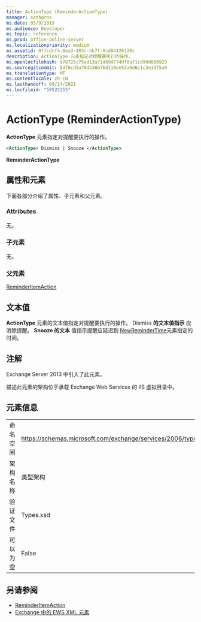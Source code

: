 ```yaml
---
title: ActionType (ReminderActionType)
manager: sethgros
ms.date: 03/9/2015
ms.audience: Developer
ms.topic: reference
ms.prod: office-online-server
ms.localizationpriority: medium
ms.assetid: 0ffcdcf4-8ea3-483c-bb7f-0cd84126120c
description: ActionType 元素指定对提醒要执行的操作。
ms.openlocfilehash: d78725c75ad13a71d69d7749f0a71cd99d606929
ms.sourcegitcommit: 54f6cd5a704b36b76d110ee53a6d6c1c3e15f5a9
ms.translationtype: MT
ms.contentlocale: zh-CN
ms.lasthandoff: 09/24/2021
ms.locfileid: "59522255"
---
```

# <a name="actiontype-reminderactiontype"></a>ActionType (ReminderActionType)

**ActionType** 元素指定对提醒要执行的操作。 
  
```XML
<ActionType> Dismiss | Snooze </ActionType>
```

 **ReminderActionType**
## <a name="attributes-and-elements"></a>属性和元素

下面各部分介绍了属性、子元素和父元素。
  
### <a name="attributes"></a>Attributes

无。
  
### <a name="child-elements"></a>子元素

无。
  
### <a name="parent-elements"></a>父元素

[ReminderItemAction](reminderitemaction.md)
  
## <a name="text-value"></a>文本值

**ActionType** 元素的文本值指定对提醒要执行的操作。 Dismiss **的文本值指示** 应消除提醒。 **Snooze 的文本** 值指示提醒应延迟到 [NewReminderTime](newremindertime.md)元素指定的时间。 
  
## <a name="remarks"></a>注解

Exchange Server 2013 中引入了此元素。
  
描述此元素的架构位于承载 Exchange Web Services 的 IIS 虚拟目录中。
  
## <a name="element-information"></a>元素信息

|||
|:-----|:-----|
|命名空间  <br/> |https://schemas.microsoft.com/exchange/services/2006/types  <br/> |
|架构名称  <br/> |类型架构  <br/> |
|验证文件  <br/> |Types.xsd  <br/> |
|可以为空  <br/> |False  <br/> |
   
## <a name="see-also"></a>另请参阅

- [ReminderItemAction](reminderitemaction.md)
- [Exchange 中的 EWS XML 元素](ews-xml-elements-in-exchange.md)


